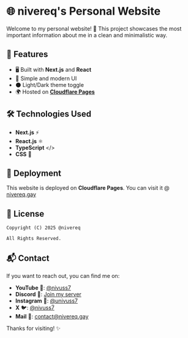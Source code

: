 # 🌐 nivereq's Personal Website

Welcome to my personal website! 🚀 This project showcases the most important information about me in a clean and minimalistic way.

## 📌 Features

- 🖥️ Built with **Next.js** and **React**
- 🎨 Simple and modern UI
- 🌑 Light/Dark theme toggle
- 🌍 Hosted on [**Cloudflare Pages**](https://developers.cloudflare.com/pages/)

## 🛠️ Technologies Used

- **Next.js** ⚡
- **React.js** ⚛️
- **TypeScript** </>
- **CSS** 🎨

## 🚀 Deployment

This website is deployed on **Cloudflare Pages**. You can visit it @ [nivereq.gay](https://nivereq.gay)

## 📜 License

`Copyright (C) 2025 @nivereq`

`All Rights Reserved.`

## 📬 Contact

If you want to reach out, you can find me on:
- **YouTube** 🎥: [@nivuss7](https://www.youtube.com/@nivuss7)
- **Discord** 💬: [Join my server](https://discord.nivereq.gay)
- **Instagram** 💬: [@univuss7](https://instagram.nivereq.gay)
- **X** 🐦: [@nivuss7](https://x.nivereq.gay)
- **Mail** 📧: [contact@nivereq.gay](mailto:contact@nivereq.gay)

Thanks for visiting! ✨
